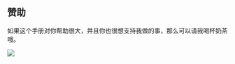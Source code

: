 ## 赞助

如果这个手册对你帮助很大，并且你也很想支持我做的事，那么可以请我喝杯奶茶哦。

![](https://gitee.com/Brogan/image-bed/raw/master/img/wxpay250.png)



